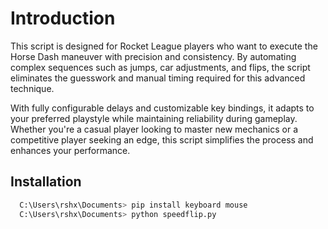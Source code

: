 # Introduction

This script is designed for Rocket League players who want to execute the Horse Dash maneuver with precision and consistency. By automating complex sequences such as jumps, car adjustments, and flips, the script eliminates the guesswork and manual timing required for this advanced technique.

With fully configurable delays and customizable key bindings, it adapts to your preferred playstyle while maintaining reliability during gameplay. Whether you're a casual player looking to master new mechanics or a competitive player seeking an edge, this script simplifies the process and enhances your performance.

## Installation

```bash
  C:\Users\rshx\Documents> pip install keyboard mouse
  C:\Users\rshx\Documents> python speedflip.py
```
